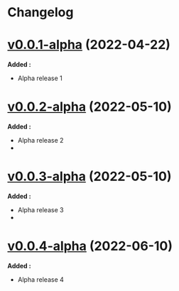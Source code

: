 # Changelog

# [v0.0.1-alpha]() (2022-04-22)

**Added :**

- Alpha release 1

# [v0.0.2-alpha]() (2022-05-10)

**Added :**

- Alpha release 2
-

# [v0.0.3-alpha]() (2022-05-10)

**Added :**

- Alpha release 3
-

# [v0.0.4-alpha]() (2022-06-10)

**Added :**

- Alpha release 4